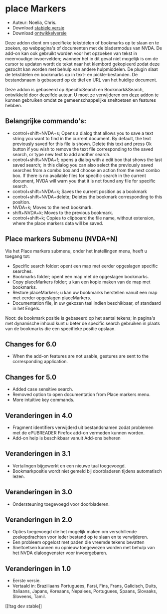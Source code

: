 # place Markers #

* Auteur: Noelia, Chris.
* Download [stabiele versie][1]
* Download [ontwikkelversie][2]

Deze addon dient om specifieke tekstdelen of bookmarks op te slaan en te
zoeken, op webpagina's of documenten met de bladermodus van NVDA. De add-on
kan ook gebruikt worden voor het opzoeken van tekst in meervoudige
invoervelden; wanneer het in dit geval niet mogelijk is om de cursor te
updaten wordt de tekst naar het klembord gekopieerd zodat deze gezocht kan
worden met behulp van andere hulpmiddelen. De plugin slaat de tekstdelen en
bookmarks op in text- en pickle-bestanden. De bestandsnaam is gebaseerd op
de titel en URL van het huidige document.

Deze addon is gebaseerd op SpecificSearch en Bookmark&Search, ontwikkeld
door dezelfde auteur. U moet ze verwijderen om deze addon te kunnen
gebruiken omdat ze gemeenschappelijke sneltoetsen en features hebben.

## Belangrijke commando's: ##

*	control+shift+NVDA+s; Opens a dialog that allows you to save a text string   you want to find in the current document. By default, the text previously saved for this file is shown. Delete this text and press Ok button if you wish to remove the text file corresponding to the saved search, or type new text to add another search.
*	control+shift+NVDA+f; opens a dialog with a edit box that shows the last saved search; in this dialog you can also select the previously saved searches from a combo box and choose an action from the next combo box. If there is no available files for specific search in the current document, NVDA will warn you that it is not found any file for specific search.
*	control+shift+NVDA+k; Saves the current position as a bookmark
*	control+shift+NVDA+delete; Deletes the bookmark corresponding to this position.
*	NVDA+k; Moves to the next bookmark.
*	shift+NVDA+k; Moves to the previous bookmark.
*	control+shift+k; Copies to clipboard the file name, without extension, where the place markers data will be saved.

## Place markers Submenu (NVDA+N) ##


Via het Place markers submenu, onder het Instellingen menu, heeft u toegang
tot:

*	Specific search folder: opent een map met eerder opgeslagen specific
  searches.
*	Bookmarks folder; opent een map met de opgeslagen bookmarks.
*	Copy placeMarkers folder; u kan een kopie maken van de map met bookmarks.
*	Restore placeMarkers; u kan uw bookmarks herstellen vanuit een map met
  eerder opgeslagen placeMarkers.
*	Documentation file, in uw gekozen taal indien beschikbaar, of standaard in
  het Engels.

Noot: de bookmark positie is gebaseerd op het aantal tekens; in pagina's met
dynamische inhoud kunt u beter de specific search gebruiken in plaats van de
bookmarks die een specifieke positie opslaan.

## Changes for 6.0 ##
* When the add-on features are not usable, gestures are sent to the
  corresponding application.

## Changes for 5.0 ##
* Added case sensitive search.
* Removed option to open documentation from Place markers menu.
* More intuitive key commands.

## Veranderingen in 4.0 ##
* Fragment identifiers verwijderd uit bestandsnamen zodat problemen met de
  ePUBREADER Firefox add-on vermeden kunnen worden.
* Add-on help is beschikbaar vanuit Add-ons beheren

## Veranderingen in 3.1 ##
* Vertalingen bijgewerkt en een nieuwe taal toegevoegd.
* Bookmarkpositie wordt niet gemeld bij doorbladeren tijdens automatisch
  lezen.

## Veranderingen in 3.0 ##
* Ondersteuning toegevoegd voor doorbladeren.

## Veranderingen in 2.0 ##
* Opties toegevoegd die het mogelijk maken om verschillende zoekopdrachten
  voor ieder bestand op te slaan en te verwijderen.
* Een probleem opgelost met paden die vreemde tekens bevatten
* Sneltoetsen kunnen nu opnieuw toegewezen worden met behulp van het NVDA
  dialoogvenster voor invoergebaren.

## Veranderingen in 1.0 ##
* Eerste versie.
* Vertaald in: Braziliaans Portuguees, Farsi, Fins, Frans, Galicisch, Duits,
  Italiaans, Japans, Koreaans, Nepalees, Portuguees, Spaans, Slovaaks,
  Sloveens, Tamil.

[[!tag dev stable]]

[1]: http://addons.nvda-project.org/files/get.php?file=pm

[2]: http://addons.nvda-project.org/files/get.php?file=pm-dev

